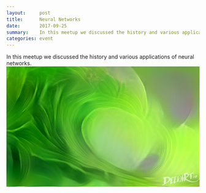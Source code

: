 ```yaml
---
layout:     post
title:      Neural Networks
date:       2017-09-25
summary:    In this meetup we discussed the history and various applications of neural networks.
categories: event
---
```


In this meetup we discussed the history and various applications of neural networks.
<a href="https://github.com/hawaiimachinelearning/hawaiimachinelearning.github.io/raw/master/slides/Neural%20Networks%20-%20Final%20Version.pdf">
  <img src="https://github.com/hawaiimachinelearning/hawaiimachinelearning.github.io/raw/master/slides/bananawave.jpg" alt="Neural Networks Slides">
</a>
